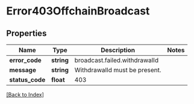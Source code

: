 # Error403OffchainBroadcast

## Properties

Name | Type | Description | Notes
------------ | ------------- | ------------- | -------------
**error_code** | **string** | broadcast.failed.withdrawalId |
**message** | **string** | WithdrawalId must be present. |
**status_code** | **float** | 403 |

[[Back to Index]](../index.md)
